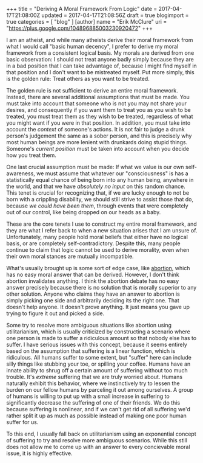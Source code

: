 +++
title = "Deriving A Moral Framework From Logic"
date = 2017-04-17T21:08:00Z
updated = 2017-04-17T21:08:56Z
draft = true
blogimport = true 
categories = [ "blog" ]
[author]
	name = "Erik McClure"
	uri = "https://plus.google.com/104896885003230920472"
+++

I am an atheist, and while many atheists derive their moral framework from what I would call "basic human decency", I prefer to derive my moral framework from a consistent logical basis. My morals are derived from one basic observation: I should not treat anyone badly simply because they are in a bad position that I can take advantage of, because I might find myself in that position and I don't want to be mistreated myself. Put more simply, this is the golden rule: Treat others as you want to be treated.

The golden rule is not sufficient to derive an entire moral framework. Instead, there are several additional assumptions that must be made. You must take into account that someone who is not you may not share your desires, and consequently if you want them to treat you as you wish to be treated, you must treat them as they wish to be treated, regardless of what you might want if you were in that position. In addition, you must take into account the *context* of someone's actions. It is not fair to judge a drunk person's judgement the same as a sober person, and this is precisely why most human beings are more lenient with drunkards doing stupid things. Someone's *current position* must be taken into account when you decide how you treat them.

One last crucial assumption must be made: If what we value is our own self-awareness, we must assume that whatever our "consciousness" is has a statistically equal chance of being born into any human being, anywhere in the world, and that we have *absolutely no input* on this random chance. This tenet is crucial for recognizing that, if we are lucky enough to not be born with a crippling disability, we should still strive to assist those that do, because *we could have been them*, through events that were completely out of our control, like being dropped on our heads as a baby.

These are the core tenets I use to construct my entire moral framework, and they are what I refer back to when a new situation arises that I am unsure of. Unfortunately, many people hold moral beliefs that either have no logical basis, or are completely self-contradictory. Despite this, many people continue to claim that logic cannot be used to derive morality, even when their own moral stances are mutually incompatible.

What's usually brought up is some sort of edge case, like [abortion](), which has no easy moral answer that can be derived. However, I don't think abortion invalidates anything. I think the abortion debate has no easy answer precisely because there is no solution that is morally superior to any other solution. Anyone who claims they have an answer to abortion is simply picking one side and arbitrarily deciding its the right one. That doesn't help anyone. It doesn't prove anything. It just means you gave up trying to figure it out and picked a side.

Some try to resolve more ambiguous situations like abortion using utilitarianism, which is usually criticized by constructing a scenario where one person is made to suffer a ridiculous amount so that nobody else has to suffer. I have serious issues with this concept, because it seems entirely based on the assumption that suffering is a linear function, which is ridiculous. All humans suffer to some extent, but "suffer" here can include silly things like stubbing your toe, or spilling your coffee. Humans have an innate ability to shrug off a certain amount of suffering without too much trouble. It's *extreme* suffering that we are truly worried about. Humans naturally exhibit this behavior, where we instinctively try to lessen the burden on our fellow humans by parceling it out among ourselves. A group of humans is willing to put up with a small increase in suffering to significantly decrease the suffering of one of their friends. We do this because suffering is nonlinear, and if we can't get rid of all suffering we'd rather split it up as much as possible instead of making one poor human suffer for us.

To this end, I usually fall back on utilitarianism using an exponential concept of suffering to try and resolve more ambiguous scenarios. While this still does not allow me to come up with an answer to every concievable moral issue, it is highly effective. 
